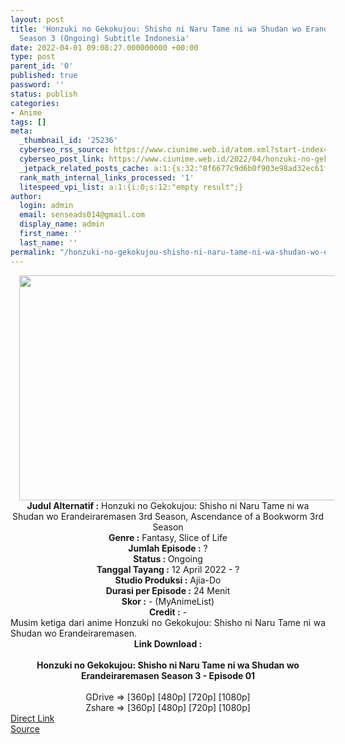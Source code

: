 ```yaml
---
layout: post
title: 'Honzuki no Gekokujou: Shisho ni Naru Tame ni wa Shudan wo Erandeiraremasen
  Season 3 (Ongoing) Subtitle Indonesia'
date: 2022-04-01 09:08:27.000000000 +00:00
type: post
parent_id: '0'
published: true
password: ''
status: publish
categories:
- Anime
tags: []
meta:
  _thumbnail_id: '25236'
  cyberseo_rss_source: https://www.ciunime.web.id/atom.xml?start-index=1
  cyberseo_post_link: https://www.ciunime.web.id/2022/04/honzuki-no-gekokujou-shisho-ni-naru.html
  _jetpack_related_posts_cache: a:1:{s:32:"8f6677c9d6b0f903e98ad32ec61f8deb";a:2:{s:7:"expires";i:1657834169;s:7:"payload";a:3:{i:0;a:1:{s:2:"id";i:26929;}i:1;a:1:{s:2:"id";i:26826;}i:2;a:1:{s:2:"id";i:26704;}}}}
  rank_math_internal_links_processed: '1'
  litespeed_vpi_list: a:1:{i:0;s:12:"empty result";}
author:
  login: admin
  email: senseads014@gmail.com
  display_name: admin
  first_name: ''
  last_name: ''
permalink: "/honzuki-no-gekokujou-shisho-ni-naru-tame-ni-wa-shudan-wo-erandeiraremasen-season-3-ongoing-subtitle-indonesia/"
---
```

<div class="separator" style="clear: both; text-align: center;"><a href="https://blogger.googleusercontent.com/img/b/R29vZ2xl/AVvXsEiKR9zkGIMr5qCgVR1Rb9DD-UxqN2ZdqHraPvs2CMRcpVcVqA2HtikwNP2sr8d9w9Pq24n88rY_0KDR8t1nN9apzJ2vInq2rpdS0mH1AC9flID6X8dPyjZ4tX23Ls44J19ww6wVrnZbieMjlQ7nQYlUKBnPL4jX6zy9U7jHGss7vK6vo5Ap76DblWAB/s1280/Honzuki%20no%20Gekokujou%20-%20Shisho%20ni%20Naru%20Tame%20ni%20wa%20Shudan%20wo%20Erandeirarem%20Season%203.jpg" imageanchor="1" style="margin-left: 1em; margin-right: 1em;"><img border="0" data-original-height="720" data-original-width="1280" height="360" src="{{ site.baseurl }}/assets/2022/04/Honzuki%20no%20Gekokujou%20-%20Shisho%20ni%20Naru%20Tame%20ni%20wa%20Shudan%20wo%20Erandeirarem%20Season%203.jpg" width="640" /></a></div>
<div class="separator" style="clear: both; text-align: center;"></div>
<div style="text-align: center;"><b>Judul</b><b><b> Alternatif</b> :</b> Honzuki no Gekokujou: Shisho ni Naru Tame ni wa Shudan wo Erandeiraremasen 3rd Season,&nbsp;Ascendance of a Bookworm 3rd Season</div>
<div style="text-align: center;"><b><b>Genre :</b></b> Fantasy, Slice of Life</div>
<div style="text-align: center;"><b>Jumlah Episode :</b> ?<br /><b>Status :&nbsp;</b>Ongoing<br /><b>Tanggal Tayang :</b> 12 April&nbsp;2022 - ?<br /><b>Studio Produksi :</b>&nbsp;Ajia-Do<br /><b>Durasi per Episode :</b> 24 Menit</div>
<div style="text-align: center;"><b>Skor :</b> - (MyAnimeList)</div>
<div style="text-align: center;"><b>Credit :</b>&nbsp;-</div>
<div style="text-align: center;"></div>
<div style="text-align: justify;">Musim ketiga dari anime&nbsp;Honzuki no Gekokujou: Shisho ni Naru Tame ni wa Shudan wo Erandeiraremasen.</div>
<div style="text-align: justify;"></div>
<div style="text-align: justify;"></div>
<div style="text-align: center;">
<div style="text-align: center;">
<div style="text-align: left;">
<div style="text-align: center;"><b>Link Download :</b></div>
<div style="text-align: center;"><b><br /></b></div>
<div style="text-align: center;"><span style="text-align: left;"><b>Honzuki no Gekokujou: Shisho ni Naru Tame ni wa Shudan wo Erandeiraremasen Season 3&nbsp;</b></span><b>- Episode 01</b></div>
<div style="text-align: center;"><b><br /></b></div>
<div style="text-align: center;">GDrive =&gt; [360p] [480p] [720p] [1080p]</div>
<div style="text-align: center;">Zshare =&gt; [360p] [480p] [720p] [1080p]</div>
</div>
</div>
</div>
<link rel="stylesheet" href="https://cdnjs.cloudflare.com/ajax/libs/font-awesome/4.7.0/css/font-awesome.min.css" />
<div class="divbtn"> <a href="https://handymansurrender.com/fihup8buzv?key=94550f7ce39444073321dde3b8782f97" class="btn"><i class="fa fa-download"></i> Direct Link</a> <br /><a href="https://www.ciunime.web.id/2022/04/honzuki-no-gekokujou-shisho-ni-naru.html">Source</a> </div>
